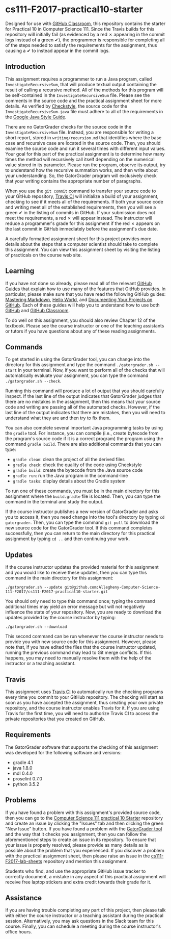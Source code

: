 <!---

TASK LIST:

  * Use cp -rf *.* to copy all of the files and directories in this repository
    to the starter repository for this assignment
  * Change into the directory for the starer repository
  * Update the header (e.g., #) to only give the name of the assignment
  * Update the first paragraph to include the commented-out content
  * Change the link in the # Problems section to point to this lab's starter
  * Create the assignment in the GitHub Classroom, noting the URL
  * Test the assignment by accepting it with your own GitHub account
  * Check to ensure that your GitHub repository is created correctly
  * Share the assignment link with all of the students using email or Slack

PROBLEMS?

  * Contact Gregory M. Kapfhammer by email or Slack
  * Raise an issue in the GitHub repository for this assignment

-->

# cs111-F2017-practical10-starter

Designed for use with [GitHub Classroom](https://classroom.github.com/), this
repository contains the starter for Practical 10 in Computer Science 111. Since
the Travis builds for this repository will initially fail (as evidenced by a red
&#x2717; appearing in the commit logs instead of a green &#x2714;), the
programmer is responsible for completing all of the steps needed to satisfy the
requirements for the assignment, thus causing a &#x2714; to instead appear in
the commit logs.

## Introduction

This assignment requires a programmer to run a Java program, called
`InvestigateRecursiveSum`, that will produce textual output containing the result
of calling a recursive method. All of the methods for this
program will be self-contained in the `InvestigateRecursiveSum` file. Please see
the comments in the source code and the practical assignment sheet for more
details. As verified by [Checkstyle](https://github.com/checkstyle/checkstyle),
the source code for the `InvestigateRecursiveSum.java` file must adhere to all of
the requirements in the [Google Java Style
Guide](https://google.github.io/styleguide/javaguide.html).

There are no GatorGrader checks for the source code in the
`InvestigateRecursiveSum` file. Instead, you are responsible for writing a short
report, stored in `writing/recursion.md` that identifies where the base case and
recursive case are located in the source code. Then, you should examine the
source code and run it several times with different input values. Your goal for
this part of the practical assignment is to determine how many times the method
will recursively call itself depending on the numerical value stored in its
parameter. Please run the program, observe its output, try to understand how the
recursive summation works, and then write about your understanding. So, the
GatorGrader program will exclusively check that your writing contains the
appropriate number of paragraphs.

When you use the `git commit` command to transfer your source code to your
GitHub repository, [Travis CI](https://travis-ci.com/) will initialize a build
of your assignment, checking to see if it meets all of the requirements. If both
your source code and writing meet all of the established requirements, then you
will see a green &#x2714; in the listing of commits in GitHub. If your
submission does not meet the requirements, a red &#x2717; will appear instead.
The instructor will reduce a programmer's grade for this assignment if the red
&#x2717; appears on the last commit in GitHub immediately before the
assignment's due date.

A carefully formatted assignment sheet for this project provides more details
about the steps that a computer scientist should take to complete this
assignment. You can view this assignment sheet by visiting the listing of
practicals on the course web site.

## Learning

If you have not done so already, please read all of the relevant [GitHub
Guides](https://guides.github.com/) that explain how to use many of the features
that GitHub provides. In particular, please make sure that you have read the
following GitHub guides: [Mastering
Markdown](https://guides.github.com/features/mastering-markdown/), [Hello
World](https://guides.github.com/activities/hello-world/), and [Documenting Your
Projects on GitHub](https://guides.github.com/features/wikis/). Each of these
guides will help you to understand how to use both [GitHub](http://github.com) and
[GitHub Classroom](https://classroom.github.com/).

To do well on this assignment, you should also review Chapter 12 of the
textbook. Please see the course instructor or one of the teaching assistants or
tutors if you have questions about any of these reading assignments.

## Commands

To get started in using the GatorGrader tool, you can change into the directory
for this assignment and type the command `./gatorgrader.sh --start` in your
terminal. Now, if you want to perform all of the checks that will automatically
evaluate your assignment, you can type the command `./gatorgrader.sh --check`.

Running this command will produce a lot of output that you should carefully
inspect. If the last line of the output indicates that GatorGrader judges that
there are no mistakes in the assignment, then this means that your source code
and writing are passing all of the automated checks. However, if the last line
of the output indicates that there are mistakes, then you will need to
understand what they are and then try to fix them.

You can also complete several important Java programming tasks by using the
`gradle` tool. For instance, you can compile (i.e., create bytecode from the
program's source code if it is a correct program) the program using the command
`gradle build`. There are also additional commands that you can type:

* `gradle clean`: clean the project of all the derived files
* `gradle check`: check the quality of the code using Checkstyle
* `gradle build`: create the bytecode from the Java source code
* `gradle run`: run the Java program in the command-line
* `gradle tasks`: display details about the Gradle system

To run one of these commands, you must be in the main directory for this
assignment where the `build.gradle` file is located. Then, you can type the
command in the terminal and study the output.

If the course instructor publishes a new version of GatorGrader and asks you to
access it, then you need change into the tool's directory by typing `cd
gatorgrader`. Then, you can type the command `git pull` to download the new
source code for the GatorGrader tool. If this command completes successfully,
then you can return to the main directory for this practical assignment by
typing `cd ..` and then continuing your work.

## Updates

If the course instructor updates the provided material for this assignment and
you would like to receive these updates, then you can type this command in the
main directory for this assignment:

```
./gatorgrader.sh --update git@github.com:Allegheny-Computer-Science-111-F2017/cs111-F2017-practical10-starter.git
```

You should only need to type this command once; typing the command additional
times may yield an error message but will not negatively influence the state of
your repository. Now, you are ready to download the updates provided by the
course instructor by typing:

```
./gatorgrader.sh --download
```

This second command can be run whenever the course instructor needs to provide
you with new source code for this assignment. However, please note that, if you
have edited the files that the course instructor updated, running the previous
command may lead to Git merge conflicts. If this happens, you may need to
manually resolve them with the help of the instructor or a teaching assistant.

## Travis

This assignment uses [Travis CI](https://travis-ci.com/) to automatically run
the checking programs every time you commit to your GitHub repository. The
checking will start as soon as you have accepted the assignment, thus creating
your own private repository, and the course instructor enables Travis for it. If
you are using Travis for the first time, you will need to authorize Travis CI to
access the private repositories that you created on GitHub.

## Requirements

The GatorGrader software that supports the checking of this assignment was
developed for the following software and versions:

* gradle 4.1
* java 1.8.0
* mdl 0.4.0
* proselint 0.7.0
* python 3.5.2

## Problems

If you have found a problem with this assignment's provided source code, then
you can go to the [Computer Science 111 practical 10
Starter](https://github.com/Allegheny-Computer-Science-111-F2017/cs111-F2017-practical10-starter)
repository and create an issue by clicking the "Issues" tab and then clicking
the green "New Issue" button. If you have found a problem with the [GatorGrader
tool](https://github.com/gkapfham/gatorgrader) and the way that it checks you
assignment, then you can follow the aforementioned steps to create an issue in
its repository. To ensure that your issue is properly resolved, please provide
as many details as is possible about the problem that you experienced. If you
discover a problem with the practical assignment sheet, then please raise an
issue in the
[cs111-F2017-lab-sheets](https://github.com/Allegheny-Computer-Science-111-F2017/cs111-F2017-lab-sheets)
repository and mention this assignment.

Students who find, and use the appropriate GitHub issue tracker to correctly
document, a mistake in any aspect of this practical assignment will receive
free laptop stickers and extra credit towards their grade for it.

## Assistance

If you are having trouble completing any part of this project, then please talk
with either the course instructor or a teaching assistant during the practical
session. Alternatively, you may ask questions in the Slack team for this
course. Finally, you can schedule a meeting during the course instructor's
office hours.
